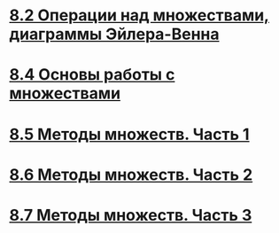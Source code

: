 # [8.2 Операции над множествами, диаграммы Эйлера-Венна](https://stepik.org/lesson/479457/step/14?unit=470432)

# [8.4 Основы работы с множествами](https://stepik.org/lesson/481525/step/6?unit=472630)

# [8.5 Методы множеств. Часть 1](https://stepik.org/lesson/445791/step/11?unit=436052)

# [8.6 Методы множеств. Часть 2](https://stepik.org/lesson/482377/step/13?unit=473680)

# [8.7 Методы множеств. Часть 3](https://stepik.org/lesson/483114/step/8?unit=474427)
